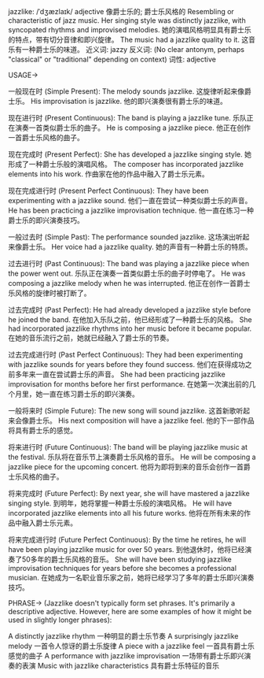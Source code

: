 jazzlike: /ˈdʒæzlaɪk/
adjective
像爵士乐的; 爵士乐风格的
Resembling or characteristic of jazz music.
Her singing style was distinctly jazzlike, with syncopated rhythms and improvised melodies. 她的演唱风格明显具有爵士乐的特点，带有切分音律和即兴旋律。
The music had a jazzlike quality to it. 这音乐有一种爵士乐的味道。
近义词: jazzy
反义词: (No clear antonym, perhaps "classical" or "traditional" depending on context)
词性: adjective


USAGE->

一般现在时 (Simple Present):
The melody sounds jazzlike. 这旋律听起来像爵士乐。
His improvisation is jazzlike. 他的即兴演奏很有爵士乐的味道。

现在进行时 (Present Continuous):
The band is playing a jazzlike tune. 乐队正在演奏一首类似爵士乐的曲子。
He is composing a jazzlike piece. 他正在创作一首爵士乐风格的曲子。

现在完成时 (Present Perfect):
She has developed a jazzlike singing style. 她形成了一种爵士乐般的演唱风格。
The composer has incorporated jazzlike elements into his work. 作曲家在他的作品中融入了爵士乐元素。

现在完成进行时 (Present Perfect Continuous):
They have been experimenting with a jazzlike sound. 他们一直在尝试一种类似爵士乐的声音。
He has been practicing a jazzlike improvisation technique. 他一直在练习一种爵士乐的即兴演奏技巧。

一般过去时 (Simple Past):
The performance sounded jazzlike. 这场演出听起来像爵士乐。
Her voice had a jazzlike quality. 她的声音有一种爵士乐的特质。

过去进行时 (Past Continuous):
The band was playing a jazzlike piece when the power went out.  乐队正在演奏一首类似爵士乐的曲子时停电了。
He was composing a jazzlike melody when he was interrupted. 他正在创作一首爵士乐风格的旋律时被打断了。

过去完成时 (Past Perfect):
He had already developed a jazzlike style before he joined the band. 在他加入乐队之前，他已经形成了一种爵士乐的风格。
She had incorporated jazzlike rhythms into her music before it became popular. 在她的音乐流行之前，她就已经融入了爵士乐的节奏。

过去完成进行时 (Past Perfect Continuous):
They had been experimenting with jazzlike sounds for years before they found success. 他们在获得成功之前多年来一直在尝试爵士乐的声音。
She had been practicing jazzlike improvisation for months before her first performance. 在她第一次演出前的几个月里，她一直在练习爵士乐的即兴演奏。

一般将来时 (Simple Future):
The new song will sound jazzlike.  这首新歌听起来会像爵士乐。
His next composition will have a jazzlike feel. 他的下一部作品将具有爵士乐的感觉。

将来进行时 (Future Continuous):
The band will be playing jazzlike music at the festival. 乐队将在音乐节上演奏爵士乐风格的音乐。
He will be composing a jazzlike piece for the upcoming concert. 他将为即将到来的音乐会创作一首爵士乐风格的曲子。

将来完成时 (Future Perfect):
By next year, she will have mastered a jazzlike singing style. 到明年，她将掌握一种爵士乐般的演唱风格。
He will have incorporated jazzlike elements into all his future works. 他将在所有未来的作品中融入爵士乐元素。

将来完成进行时 (Future Perfect Continuous):
By the time he retires, he will have been playing jazzlike music for over 50 years. 到他退休时，他将已经演奏了50多年的爵士乐风格的音乐。
She will have been studying jazzlike improvisation techniques for years before she becomes a professional musician. 在她成为一名职业音乐家之前，她将已经学习了多年的爵士乐即兴演奏技巧。


PHRASE->
(Jazzlike doesn't typically form set phrases.  It's primarily a descriptive adjective.  However, here are some examples of how it might be used in slightly longer phrases):

A distinctly jazzlike rhythm  一种明显的爵士乐节奏
A surprisingly jazzlike melody  一首令人惊讶的爵士乐旋律
A piece with a jazzlike feel  一首具有爵士乐感觉的曲子
A performance with jazzlike improvisation  一场带有爵士乐即兴演奏的表演
Music with jazzlike characteristics  具有爵士乐特征的音乐
